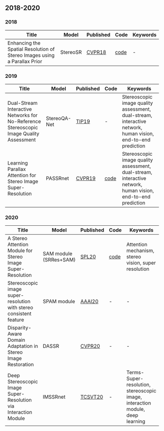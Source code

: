 
## 2018-2020 


### 2018

| Title                  | Model                  | Published                                                    | Code                                                         | Keywords                                                     |   
| ---------------------- | ---------------------- | ------------------------------------------------------------ | ------------------------------------------------------------ | ------------------------------------------------------------ | 
|Enhancing the Spatial Resolution of Stereo Images using a Parallax Prior   |    StereoSR     | [CVPR18](https://openaccess.thecvf.com/content_cvpr_2018/papers/Jeon_Enhancing_the_Spatial_CVPR_2018_paper.pdf)            | [code](https://github.com/PeterZhouSZ/stereosr)              | -      | 

### 2019

| Title                  | Model                  | Published                                                    | Code                                                         | Keywords                                                     | 
| ---------------------- | ---------------------- | ------------------------------------------------------------ | ------------------------------------------------------------ | ------------------------------------------------------------ | 
|Dual-Stream Interactive Networks for No-Reference Stereoscopic Image Quality Assessment        |  StereoQA-Net            | [TIP19](https://www.researchgate.net/profile/Wei-Zhou-53/publication/331537376_Dual-Stream_Interactive_Networks_for_No-Reference_Stereoscopic_Image_Quality_Assessment/links/5c80cb8b299bf1268d4077cb/Dual-Stream-Interactive-Networks-for-No-Reference-Stereoscopic-Image-Quality-Assessment.pdf)            | -            | Stereoscopic image quality assessment, dual-stream, interactive network, human vision, end-to-end prediction      | 
|Learning Parallax Attention for Stereo Image Super-Resolution        |  PASSRnet            | [CVPR19](https://openaccess.thecvf.com/content_CVPR_2019/papers/Wang_Learning_Parallax_Attention_for_Stereo_Image_Super-Resolution_CVPR_2019_paper.pdf)            | [code](https://github.com/The-Learning-And-Vision-Atelier-LAVA/PASSRnet)            | Stereoscopic image quality assessment, dual-stream, interactive network, human vision, end-to-end prediction      | 



### 2020

| Title                  | Model                  | Published                                                    | Code                                                         | Keywords                                                     |  
| ---------------------- | ---------------------- | ------------------------------------------------------------ | ------------------------------------------------------------ | ------------------------------------------------------------ 
|A Stereo Attention Module for Stereo Image Super-Resolution        | SAM module (SRRes+SAM)           | [SPL20](https://ieeexplore.ieee.org/stamp/stamp.jsp?arnumber=8998204)            | [code](https://github.com/XinyiYing/SAM)              |    Attention mechanism, stereo vision, super resolution    | 
|Stereoscopic image super-resolution with stereo consistent feature        | SPAM module           | [AAAI20](https://ojs.aaai.org/index.php/AAAI/article/view/6880)            | -             | -   | 
|Disparity-Aware Domain Adaptation in Stereo Image Restoration        | DASSR           | [CVPR20](https://openaccess.thecvf.com/content_CVPR_2020/papers/Yan_Disparity-Aware_Domain_Adaptation_in_Stereo_Image_Restoration_CVPR_2020_paper.pdf)            | -              |    -    | 
|Deep Stereoscopic Image Super-Resolution via Interaction Module        | IMSSRnet           | [TCSVT20](https://ieeexplore.ieee.org/stamp/stamp.jsp?tp=&arnumber=9253563)            | -              |   Terms-Super-resolution, stereoscopic image, interaction module, deep learning  |   





